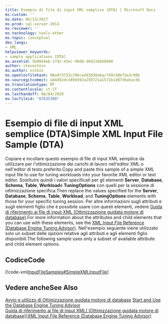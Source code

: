 ```yaml
---
title: Esempio di file di input XML semplice (DTA) | Microsoft Docs
ms.custom: ''
ms.date: 06/13/2017
ms.prod: sql-server-2014
ms.reviewer: ''
ms.technology: tools-other
ms.topic: conceptual
dev_langs:
- XML
helpviewer_keywords:
- sample applications [DTA]
ms.assetid: 5b00e4eb-1742-43ec-98d8-d84216b6b840
author: stevestein
ms.author: sstein
ms.openlocfilehash: 00a973732c296cadd3d38a6ac7d9c50b7da3c90b
ms.sourcegitcommit: ad4d92dce894592a259721a1571b1d8736abacdb
ms.translationtype: MT
ms.contentlocale: it-IT
ms.lasthandoff: 08/04/2020
ms.locfileid: "87635300"
---
```

# <a name="simple-xml-input-file-sample-dta"></a><span data-ttu-id="6968c-102">Esempio di file di input XML semplice (DTA)</span><span class="sxs-lookup"><span data-stu-id="6968c-102">Simple XML Input File Sample (DTA)</span></span>
  <span data-ttu-id="6968c-103">Copiare e incollare questo esempio di file di input XML semplice da utilizzare per l'ottimizzazione dei carichi di lavoro nell'editor XML o nell'editor di testo preferito.</span><span class="sxs-lookup"><span data-stu-id="6968c-103">Copy and paste this sample of a simple XML input file to use for tuning workloads into your favorite XML editor or text editor.</span></span> <span data-ttu-id="6968c-104">Sostituire quindi i valori specificati per gli elementi **Server**, **Database**, **Schema**, **Table**, **Workload**e **TuningOptions** con quelli per la sessione di ottimizzazione specifica.</span><span class="sxs-lookup"><span data-stu-id="6968c-104">Then replace the values specified for the **Server**, **Database**, **Schema**, **Table**, **Workload**, and **TuningOptions** elements with those for your specific tuning session.</span></span> <span data-ttu-id="6968c-105">Per altre informazioni sugli attributi e sugli elementi figlio che è possibile usare con questi elementi, vedere [Guida di riferimento ai file di input XML &#40;Ottimizzazione guidata motore di database&#41;](xml-input-file-reference-database-engine-tuning-advisor.md).</span><span class="sxs-lookup"><span data-stu-id="6968c-105">For more information about the attributes and child elements that you can use with these elements, see the [XML Input File Reference &#40;Database Engine Tuning Advisor&#41;](xml-input-file-reference-database-engine-tuning-advisor.md).</span></span> <span data-ttu-id="6968c-106">Nell'esempio seguente viene utilizzato solo un subset delle opzioni relative agli attributi e agli elementi figlio disponibili.</span><span class="sxs-lookup"><span data-stu-id="6968c-106">The following sample uses only a subset of available attribute and child element options.</span></span>  
  
## <a name="code"></a><span data-ttu-id="6968c-107">Codice</span><span class="sxs-lookup"><span data-stu-id="6968c-107">Code</span></span>  
 [!code-xml[InputFileSamples#SimpleXMLInputFile](../../snippets/xml/SQL14/dta_xml/inputfilesamples/xml/dta_xml_input_file_samples.xml#simplexmlinputfile)]  
  
## <a name="see-also"></a><span data-ttu-id="6968c-108">Vedere anche</span><span class="sxs-lookup"><span data-stu-id="6968c-108">See Also</span></span>  
 <span data-ttu-id="6968c-109">[Avvio e utilizzo di Ottimizzazione guidata motore di database](../../relational-databases/performance/start-and-use-the-database-engine-tuning-advisor.md) </span><span class="sxs-lookup"><span data-stu-id="6968c-109">[Start and Use the Database Engine Tuning Advisor](../../relational-databases/performance/start-and-use-the-database-engine-tuning-advisor.md) </span></span>  
 [<span data-ttu-id="6968c-110">Guida di riferimento ai file di input XML&#40; (Ottimizzazione guidata motore di database)&#41;</span><span class="sxs-lookup"><span data-stu-id="6968c-110">XML Input File Reference &#40;Database Engine Tuning Advisor&#41;</span></span>](xml-input-file-reference-database-engine-tuning-advisor.md)  
  
  
